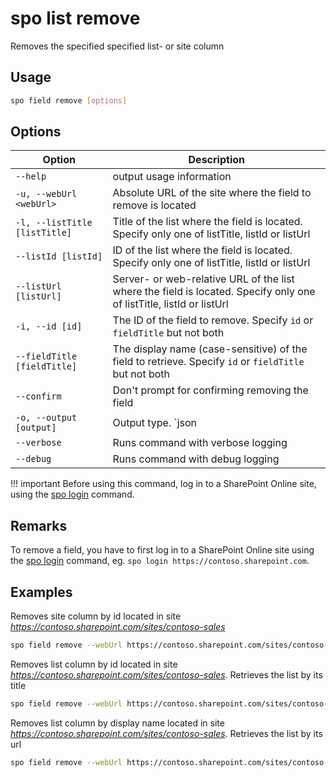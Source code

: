 # spo list remove

Removes the specified specified list- or site column

## Usage

```sh
spo field remove [options]
```

## Options

Option|Description
------|-----------
`--help`|output usage information
`-u, --webUrl <webUrl>`|Absolute URL of the site where the field to remove is located
`-l, --listTitle [listTitle]`|Title of the list where the field is located. Specify only one of listTitle, listId or listUrl
`--listId [listId]`|ID of the list where the field is located. Specify only one of listTitle, listId or listUrl
`--listUrl [listUrl]`|Server- or web-relative URL of the list where the field is located. Specify only one of listTitle, listId or listUrl
`-i, --id [id]`|The ID of the field to remove. Specify `id` or `fieldTitle` but not both
`--fieldTitle [fieldTitle]`|The display name (case-sensitive) of the field to retrieve. Specify `id` or `fieldTitle` but not both
`--confirm`|Don't prompt for confirming removing the field
`-o, --output [output]`|Output type. `json|text`. Default `text`
`--verbose`|Runs command with verbose logging
`--debug`|Runs command with debug logging

!!! important
    Before using this command, log in to a SharePoint Online site, using the [spo login](../login.md) command.

## Remarks

To remove a field, you have to first log in to a SharePoint Online site using the [spo login](../login.md) command, eg. `spo login https://contoso.sharepoint.com`.

## Examples

Removes site column by id located in site _https://contoso.sharepoint.com/sites/contoso-sales_

```sh
spo field remove --webUrl https://contoso.sharepoint.com/sites/contoso-sales --id 5ee2dd25-d941-455a-9bdb-7f2c54aed11b
```

Removes list column by id located in site _https://contoso.sharepoint.com/sites/contoso-sales_. Retrieves the list by its title

```sh
spo field remove --webUrl https://contoso.sharepoint.com/sites/contoso-sales --listTitle Events --id 5ee2dd25-d941-455a-9bdb-7f2c54aed11b
```

Removes list column by display name located in site _https://contoso.sharepoint.com/sites/contoso-sales_. Retrieves the list by its url

```sh
spo field remove --webUrl https://contoso.sharepoint.com/sites/contoso-sales --listUrl 'Lists/Events' --fieldTitle 'Title'
```